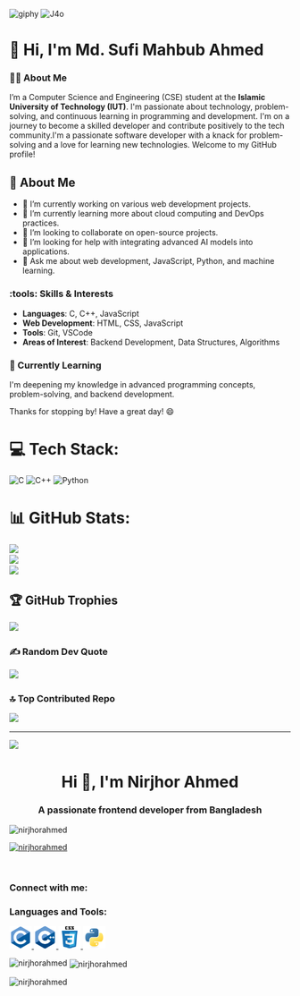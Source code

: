
![giphy](https://github.com/user-attachments/assets/766cf91a-fb36-4a5f-99ba-66221987a8a2)
![J4o](https://github.com/user-attachments/assets/e3234522-cb93-4450-ab4f-10b7efcf4f23)


# :wave: Hi, I'm Md. Sufi Mahbub Ahmed

### :man_technologist: About Me
I’m a Computer Science and Engineering (CSE) student at the **Islamic University of Technology (IUT)**. I'm passionate about technology, problem-solving, and continuous learning in programming and development. I'm on a journey to become a skilled developer and contribute positively to the tech community.I'm a passionate software developer with a knack for problem-solving and a love for learning new technologies. Welcome to my GitHub profile!

## 🚀 About Me
- 🔭 I’m currently working on various web development projects.
- 🌱 I’m currently learning more about cloud computing and DevOps practices.
- 👯 I’m looking to collaborate on open-source projects.
- 🤔 I’m looking for help with integrating advanced AI models into applications.
- 💬 Ask me about web development, JavaScript, Python, and machine learning.

### :tools: Skills & Interests
- **Languages**: C, C++, JavaScript
- **Web Development**: HTML, CSS, JavaScript
- **Tools**: Git, VSCode
- **Areas of Interest**: Backend Development, Data Structures, Algorithms

### :seedling: Currently Learning
I'm deepening my knowledge in advanced programming concepts, problem-solving, and backend development. 

Thanks for stopping by! Have a great day! 😄

# 💻 Tech Stack:
![C](https://img.shields.io/badge/c-%2300599C.svg?style=for-the-badge&logo=c&logoColor=white) ![C++](https://img.shields.io/badge/c++-%2300599C.svg?style=for-the-badge&logo=c%2B%2B&logoColor=white) ![Python](https://img.shields.io/badge/python-3670A0?style=for-the-badge&logo=python&logoColor=ffdd54)
# 📊 GitHub Stats:
![](https://github-readme-stats.vercel.app/api?username=NirjhorAhmed&theme=dark&hide_border=false&include_all_commits=false&count_private=false)<br/>
![](https://nirzak-streak-stats.vercel.app/?user=NirjhorAhmed&theme=dark&hide_border=false)<br/>
![](https://github-readme-stats.vercel.app/api/top-langs/?username=NirjhorAhmed&theme=dark&hide_border=false&include_all_commits=false&count_private=false&layout=compact)

## 🏆 GitHub Trophies
![](https://github-profile-trophy.vercel.app/?username=NirjhorAhmed&theme=radical&no-frame=false&no-bg=true&margin-w=4)

### ✍️ Random Dev Quote
![](https://quotes-github-readme.vercel.app/api?type=horizontal&theme=radical)

### 🔝 Top Contributed Repo
![](https://github-contributor-stats.vercel.app/api?username=NirjhorAhmed&limit=5&theme=dark&combine_all_yearly_contributions=true)

---
[![](https://visitcount.itsvg.in/api?id=NirjhorAhmed&icon=0&color=0)](https://visitcount.itsvg.in)

<!-- Proudly created with GPRM ( https://gprm.itsvg.in ) -->

<h1 align="center">Hi 👋, I'm Nirjhor Ahmed</h1>
<h3 align="center">A passionate frontend developer from Bangladesh</h3>

<p align="left"> <img src="https://komarev.com/ghpvc/?username=nirjhorahmed&label=Profile%20views&color=0e75b6&style=flat" alt="nirjhorahmed" /> </p>

<p align="left"> <a href="https://github.com/ryo-ma/github-profile-trophy"><img src="https://github-profile-trophy.vercel.app/?username=nirjhorahmed" alt="nirjhorahmed" /></a> </p>

<p align="left"> <a href="https://twitter.com/" target="blank"><img src="https://img.shields.io/twitter/follow/?logo=twitter&style=for-the-badge" alt="" /></a> </p>

<h3 align="left">Connect with me:</h3>
<p align="left">
</p>

<h3 align="left">Languages and Tools:</h3>
<p align="left"> <a href="https://www.cprogramming.com/" target="_blank" rel="noreferrer"> <img src="https://raw.githubusercontent.com/devicons/devicon/master/icons/c/c-original.svg" alt="c" width="40" height="40"/> </a> <a href="https://www.w3schools.com/cpp/" target="_blank" rel="noreferrer"> <img src="https://raw.githubusercontent.com/devicons/devicon/master/icons/cplusplus/cplusplus-original.svg" alt="cplusplus" width="40" height="40"/> </a> <a href="https://www.w3schools.com/css/" target="_blank" rel="noreferrer"> <img src="https://raw.githubusercontent.com/devicons/devicon/master/icons/css3/css3-original-wordmark.svg" alt="css3" width="40" height="40"/> </a> <a href="https://www.python.org" target="_blank" rel="noreferrer"> <img src="https://raw.githubusercontent.com/devicons/devicon/master/icons/python/python-original.svg" alt="python" width="40" height="40"/> </a> </p>

<p><img align="left" src="https://github-readme-stats.vercel.app/api/top-langs?username=nirjhorahmed&show_icons=true&locale=en&layout=compact" alt="nirjhorahmed" /></p>

<p>&nbsp;<img align="center" src="https://github-readme-stats.vercel.app/api?username=nirjhorahmed&show_icons=true&locale=en" alt="nirjhorahmed" /></p>

<p><img align="center" src="https://github-readme-streak-stats.herokuapp.com/?user=nirjhorahmed&" alt="nirjhorahmed" /></p>

